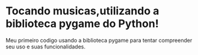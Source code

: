 # Tocando musicas,utilizando a biblioteca pygame do Python!
 Meu primeiro codigo usando a biblioteca pygame para tentar compreender
 seu uso e suas funcionalidades.

